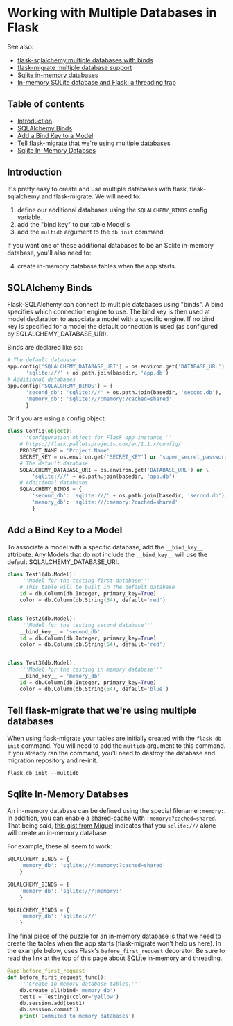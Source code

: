 # Working with Multiple Databases in Flask

See also:
- [flask-sqlalchemy multiple databases with binds](https://flask-sqlalchemy.palletsprojects.com/en/2.x/binds/)  
- [flask-migrate multiple database support](https://flask-migrate.readthedocs.io/en/latest/#multiple-database-support)  
- [Sqlite in-memory databases](https://sqlite.org/inmemorydb.html)  
- [In-memory SQLite database and Flask: a threading trap](https://gehrcke.de/2015/05/in-memory-sqlite-database-and-flask-a-threading-trap/)


## Table of contents

<!-- toc -->

- [Introduction](#introduction)
- [SQLAlchemy Binds](#sqlalchemy-binds)
- [Add a Bind Key to a Model](#add-a-bind-key-to-a-model)
- [Tell flask-migrate that we're using multiple databases](#tell-flask-migrate-that-were-using-multiple-databases)
- [Sqlite In-Memory Databses](#sqlite-in-memory-databses)

<!-- tocstop -->

## Introduction

It's pretty easy to create and use multiple databases with flask, flask-sqlalchemy and flask-migrate. We will need to:

1. define our additional databases using the `SQLALCHEMY_BINDS` config variable.
2. add the "bind key" to our table Model's
3. add the `multidb` argument to the `db init` command

If you want one of these additional databases to be an Sqlite in-memory database, you'll also need to:

4. create in-memory database tables when the app starts.


## SQLAlchemy Binds

Flask-SQLAlchemy can connect to multiple databases using "binds". A bind specifies which connection engine to use. The bind key is then used at model declaration to associate a model with a specific engine. If no bind key is specified for a model the default connection is used (as configured by SQLALCHEMY_DATABASE_URI).

Binds are declared like so:

```python
# The default database
app.config['SQLALCHEMY_DATABASE_URI'] = os.environ.get('DATABASE_URL') or \
      'sqlite:///' + os.path.join(basedir, 'app.db')
# Additional databases      
app.config['SQLALCHEMY_BINDS'] = {
      'second_db': 'sqlite:///' + os.path.join(basedir, 'second.db'),
      'memory_db': 'sqlite:///:memory:?cached=shared'
      }
```

Or if you are using a config object:

```python
class Config(object):
    '''Configuration object for Flask app instance'''
    # https://flask.palletsprojects.com/en/1.1.x/config/
    PROJECT_NAME = 'Project Name'
    SECRET_KEY = os.environ.get('SECRET_KEY') or 'super_secret_password'
    # The default database
    SQLALCHEMY_DATABASE_URI = os.environ.get('DATABASE_URL') or \
        'sqlite:///' + os.path.join(basedir, 'app.db')
    # Additional databases  
    SQLALCHEMY_BINDS = {
        'second_db': 'sqlite:///' + os.path.join(basedir, 'second.db'),
        'memory_db': 'sqlite:///:memory:?cached=shared'
        }
```

## Add a Bind Key to a Model

To associate a model with a specific database, add the `__bind_key__` attribute. Any Models that do not include the `__bind_key__` will use the default SQLALCHEMY_DATABASE_URI.

```python
class Test1(db.Model):
    '''Model for the testing first database'''
    # This table will be built in the default database
    id = db.Column(db.Integer, primary_key=True)
    color = db.Column(db.String(64), default='red')


class Test2(db.Model):
    '''Model for the testing second database'''
    __bind_key__ = 'second_db'
    id = db.Column(db.Integer, primary_key=True)
    color = db.Column(db.String(64), default='red')


class Test3(db.Model):
    '''Model for the testing in memory database'''
    __bind_key__ = 'memory_db'
    id = db.Column(db.Integer, primary_key=True)
    color = db.Column(db.String(64), default='blue')
```


## Tell flask-migrate that we're using multiple databases

When using flask-migrate your tables are initially created with the `flask db init` command. You will need to add the `multidb` argument to this command. If you already ran the command, you'll need to destroy the database and migration repository and re-init.

```
flask db init --multidb
```


## Sqlite In-Memory Databses

An in-memory database can be defined using the special filename `:memory:`. In addition, you can enable a shared-cache with `:memory:?cached=shared`. That being said, [this gist from Miguel](https://gist.github.com/miguelgrinberg/dbeb1a51231921d5fa8b3de218d0c449) indicates that you `sqlite:///` alone will create an in-memory database.

For example, these all seem to work:

```python
SQLALCHEMY_BINDS = {
    'memory_db': 'sqlite:///:memory:?cached=shared'
    }
```

```python
SQLALCHEMY_BINDS = {
    'memory_db': 'sqlite:///:memory:'
    }
```

```python
SQLALCHEMY_BINDS = {
    'memory_db': 'sqlite:///'
    }
```

The final piece of the puzzle for an in-memory database is that we need to create the tables when the app starts (flask-migrate won't help us here). In the example below, uses Flask's `before_first_request` decorator. Be sure to read the link at the top of this page about SQLite in-memory and threading.

```python
@app.before_first_request
def before_first_request_func():
    '''Create in-memory database tables.'''
    db.create_all(bind='memory_db')
    test1 = Testing1(color='yellow')
    db.session.add(test1)
    db.session.commit()
    print('Commited to memory databases')
```
